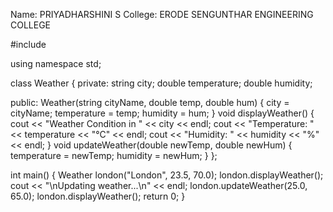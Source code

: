 Name: PRIYADHARSHINI S
College: ERODE SENGUNTHAR ENGINEERING COLLEGE 

#include <iostream>

using namespace std;


class Weather {
private:
    string city;
    double temperature;
    double humidity;

public:
    Weather(string cityName, double temp, double hum) {
        city = cityName;
        temperature = temp;
        humidity = hum;
    }
    void displayWeather() {
        cout << "Weather Condition in " << city << endl;
        cout << "Temperature: " << temperature << "°C" << endl;
        cout << "Humidity: " << humidity << "%" << endl;
    }
    void updateWeather(double newTemp, double newHum) {
        temperature = newTemp;
        humidity = newHum;
    }
};

int main() {
    Weather london("London", 23.5, 70.0);
    london.displayWeather();
    cout << "\nUpdating weather...\n" << endl;
    london.updateWeather(25.0, 65.0);
    london.displayWeather();
    return 0;
}

